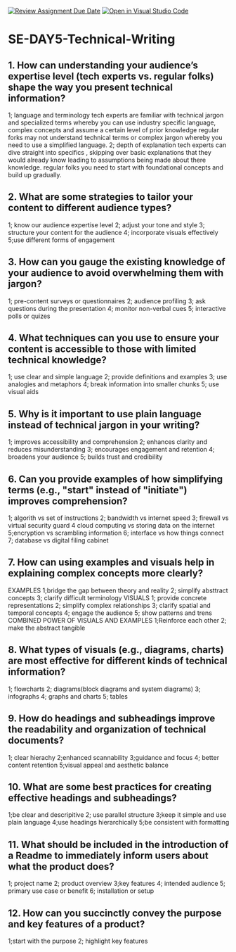[![Review Assignment Due Date](https://classroom.github.com/assets/deadline-readme-button-22041afd0340ce965d47ae6ef1cefeee28c7c493a6346c4f15d667ab976d596c.svg)](https://classroom.github.com/a/zsAR-pyY)
[![Open in Visual Studio Code](https://classroom.github.com/assets/open-in-vscode-2e0aaae1b6195c2367325f4f02e2d04e9abb55f0b24a779b69b11b9e10269abc.svg)](https://classroom.github.com/online_ide?assignment_repo_id=18444663&assignment_repo_type=AssignmentRepo)
# SE-DAY5-Technical-Writing
## 1. How can understanding your audience’s expertise level (tech experts vs. regular folks) shape the way you present technical information?
1; language and terminology
tech experts are familiar with technical jargon and specialized terms whereby you can use industry specific language, complex concepts and assume a certain level of prior knowledge 
regular forks may not understand technical terms or complex jargon whereby you need to use a simplified language.
2; depth of explanation
tech experts can dive straight into specifics , skipping over basic explanations that they would already know leading to assumptions being made about there knowledge.
regular folks you need to start with foundational concepts and build up gradually.

## 2. What are some strategies to tailor your content to different audience types?
1; know our audience expertise level
2; adjust your tone and style
3; structure your content for the audience
4; incorporate visuals effectively
5;use different forms of engagement

## 3. How can you gauge the existing knowledge of your audience to avoid overwhelming them with jargon?
1; pre-content surveys or questionnaires
2; audience profiling
3; ask questions during the presentation
4; monitor non-verbal cues
5; interactive polls or quizes

## 4. What techniques can you use to ensure your content is accessible to those with limited technical knowledge?
1; use clear and simple language
2; provide definitions and examples
3; use analogies and metaphors
4; break information into smaller chunks
5; use visual aids

## 5. Why is it important to use plain language instead of technical jargon in your writing?
1; improves accessibility and comprehension
2; enhances clarity and reduces misunderstanding
3; encourages engagement and retention
4; broadens your audience
5; builds trust and credibility

## 6. Can you provide examples of how simplifying terms (e.g., "start" instead of "initiate") improves comprehension?
1; algorith vs set of instructions
2; bandwidth vs internet speed
3; firewall vs virtual security guard
4 cloud computing vs storing data on the internet
5;encryption vs scrambling information
6; interface vs how things connect
7; database vs digital filing cabinet

## 7. How can using examples and visuals help in explaining complex concepts more clearly?
EXAMPLES
1;bridge the gap between theory and reality
2; simplify absttract concepts
3; clarify difficult terminology
VISUALS
1; provide concrete representations
2; simplify complex relationships
3; clarify spatial and temporal concepts
4; engage the audience
5; show patterns and trens
 COMBINED POWER OF VISUALS AND EXAMPLES
 1;Reinforce each other
 2; make the abstract tangible
 
## 8. What types of visuals (e.g., diagrams, charts) are most effective for different kinds of technical information?
1; flowcharts
2; diagrams(block diagrams and system diagrams)
3; infographs
4; graphs and charts
5; tables

## 9. How do headings and subheadings improve the readability and organization of technical documents?
1; clear hierachy
2;enhanced scannability
3;guidance and focus
4; better content retention
5;visual appeal and aesthetic balance

## 10. What are some best practices for creating effective headings and subheadings?
1;be clear and descripitive 
2; use parallel structure
3;keep it simple and use plain language
4;use headings hierarchically
5;be consistent with formatting

## 11. What should be included in the introduction of a Readme to immediately inform users about what the product does?
1; project name
2; product overview
3;key features
4; intended audience 
5; primary use case or benefit
6; installation or setup

## 12. How can you succinctly convey the purpose and key features of a product?
1;start with the purpose
2; highlight key features

